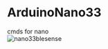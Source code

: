 # ArduinoNano33
cmds for nano  
![nano33blesense](https://user-images.githubusercontent.com/14113263/107831393-d395a180-6d42-11eb-8e4e-9743f50ff696.png)
